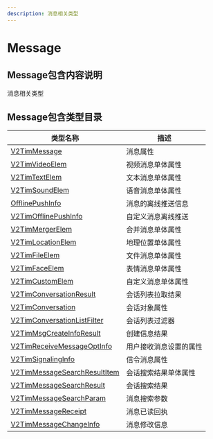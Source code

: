 ```yaml
---
description: 消息相关类型
---
```


# Message

## Message包含内容说明

消息相关类型

## Message包含类型目录

| 类型名称                                                                                                | 描述          |
| --------------------------------------------------------------------------------------------------- | ----------- |
| [V2TimMessage](v2timmessage.md)                                                                     | 消息属性        |
| [V2TimVideoElem](v2timvideoelem.md)                                                                 | 视频消息单体属性    |
| [V2TimTextElem](v2timtextelem.md)                                                                   | 文本消息单体属性    |
| [V2TimSoundElem](v2timsoundelem.md)                                                                 | 语音消息单体属性    |
| [OfflinePushInfo](offlinepushinfo.md)                                                               | 消息的离线推送信息   |
| [V2TimOfflinePushInfo](v2timofflinepushinfo.md)                                                     | 自定义消息离线推送   |
| [V2TimMergerElem](v2timmergerelem.md)                                                               | 合并消息单体属性    |
| [V2TimLocationElem](v2timlocationelem.md)                                                           | 地理位置单体属性    |
| [V2TimFileElem](v2timfileelem.md)                                                                   | 文件消息单体属性    |
| [V2TimFaceElem](v2timfaceelem.md)                                                                   | 表情消息单体属性    |
| [V2TimCustomElem](v2timcustomelem.md)                                                               | 自定义消息单体属性   |
| [V2TimConversationResult](v2timconversationresult.md)                                               | 会话列表拉取结果    |
| [V2TimConversation](v2timconversation.md)                                                           | 会话对象属性      |
| [V2TimConversationListFilter](../../../sdkapi/keyClass/message/v2timconversationlistfilter.md) | 会话列表过滤器     |
| [V2TimMsgCreateInfoResult](v2timsdklistener-1.md)                                                   | 创建信息结果      |
| [V2TimReceiveMessageOptInfo](v2timreceivemessageoptinfo.md)                                         | 用户接收消息设置的属性 |
| [V2TimSignalingInfo](v2timsignalinginfo.md)                                                         | 信令消息属性      |
| [V2TimMessageSearchResultItem](v2timmessagesearchresultitem.md)                                     | 会话搜索结果单体属性  |
| [V2TimMessageSearchResult](v2timmessagesearchresult.md)                                             | 会话搜索结果      |
| [V2TimMessageSearchParam](v2timmessagesearchparam.md)                                               | 消息搜索参数      |
| [V2TimMessageReceipt](v2timmessagereceipt.md)                                                       | 消息已读回执      |
| [V2TimMessageChangeInfo](v2timmessagechangeinfo.md)                                                 | 消息修改信息      |
